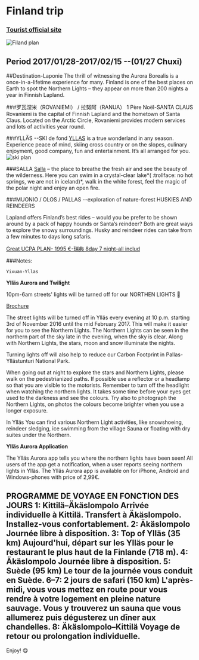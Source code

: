 # Finland trip

### [Tourist official site](http://www.visitfinland.com/zh/la_pu_lan/)
![Filand plan](http://static2.visitfinland.com/wp-content/uploads/Illustrated-Map.jpg)

## Period 2017/01/28-2017/02/15  --(01/27 Chuxi)

##Destination-Laponie
The thrill of witnessing the Aurora Borealis is a once-in-a-lifetime experience for many. Finland is one of the best places on Earth to spot the Northern Lights – they appear on more than 200 nights a year in Finnish Lapland.

###罗瓦涅米（ROVANIEMI） / 拉努阿（RANUA）
1 Père Noël-SANTA CLAUS
Rovaniemi is the capital of Finnish Lapland and the hometown of Santa Claus. Located on the Arctic Circle, Rovaniemi provides modern services and lots of activities year round.


###YLLÄS  --SKI de fond
[YLLAS](http://www.yllas.fi/en)
is a true wonderland in any season. Experience peace of mind, skiing cross country or on the slopes, culinary enjoyment, good company, fun and entertainment. It’s all arranged for you.
![ski plan](http://www.panoraama.com/yllas/pan/preview.jpg)

###SALLA
[Salla](http://loma.salla.fi/en/)
 – the place to breathe the fresh air and see the beauty of the wilderness. Here you can swim in a crystal-clear lake*( :trollface: no hot springs, we are not in iceland)*, walk in the white forest, feel the magic of the polar night and enjoy an open fire.

###MUONIO / OLOS / PALLAS  --exploration of nature-forest
HUSKIES AND REINDEERS

Lapland offers Finland’s best rides – would you be prefer to be shown around by a pack of happy hounds or Santa’s reindeer? Both are great ways to explore the snowy surroundings. Husky and reindeer rides can take from a few minutes to days long safaris.

[Great UCPA PLAN- 1995 €-瑞典 8day 7 night-all includ](http://www.ucpa-vacances.com/sejour/PAAKTTN10-aurore-boreale-aventure/participants/18/)

###Notes:

```
Yixuan-Yllas
```


**Ylläs Aurora and Twilight**

10pm-6am streets' lights will be turned off for our NORTHEN LIGHTS :milky_way:

[Brochure](https://issuu.com/visityllas/docs/yllas_esite_2016-2017_100_en)

The street lights will be turned off in Ylläs every evening at 10 p.m. starting 3rd of November 2016 until the mid February 2017. This will make it easier for you to see the Northern Lights. The Northern Lights can be seen in the northern part of the sky late in the evening, when the sky is clear. Along with Northern Lights, the stars, moon and snow illuminate the nights.

Turning lights off will also help to reduce our Carbon Footprint in Pallas-Yllästunturi National Park.

When going out at night to explore the stars and Northern Lights, please walk on the pedestrianized paths. If possible use a reflector or a headlamp so that you are visible to the motorists. Remember to turn off the headlight when watching the northern lights. It takes some time before your eyes get used to the darkness and see the colours. Try also to photograph the Northern Lights, on photos the colours become brighter when you use a longer exposure.

In Ylläs You can find various Northern Light activities, like snowshoeing, reindeer sledging, ice swimming from the village Sauna or floating with dry suites under the Northern.

**Ylläs Aurora Application**

The Ylläs Aurora app tells you where the northern lights have been seen! All users of the app get a notification, when a user reports seeing northern lights in Ylläs. The Ylläs Aurora app is available on for iPhone, Android and Windows-phones with price of 2,99€.


PROGRAMME DE VOYAGE EN FONCTION DES JOURS
1: Kittilä–Äkäslompolo
Arrivée individuelle à Kittilä. Transfert à Äkäslompolo. Installez-vous confortablement.
2: Äkäslompolo
Journée libre à disposition.
3: Top of Ylläs (35 km)
Aujourd'hui, départ sur les Ylläs pour le restaurant le plus haut de la Finlande (718 m).
4: Äkäslompolo
Journée libre à disposition.
5: Suède (95 km)
Le tour de la journée vous conduit en Suède.
6–7: 2 jours de safari (150 km)
L'après-midi, vous vous mettez en route pour vous rendre à votre logement en pleine nature sauvage. Vous y trouverez un sauna que vous allumerez puis dégusterez un dîner aux chandelles.
8: Äkäslompolo–Kittilä
Voyage de retour ou prolongation individuelle.
---


Enjoy! :yum:

